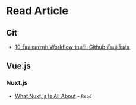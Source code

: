 # Read Article

## Git

* [10 ขั้นตอนการทำ Workflow ร่วมกับ Github ตั้งแต่เริ่มต้น](https://medium.com/20scoops-cnx/github-workflow-from-scratch-99b07e8c318b)

## Vue.js

### Nuxt.js

* [What Nuxt.js Is All About](https://academind.com/learn/vue-js/nuxt-js-tutorial-introduction/) - `Read`
